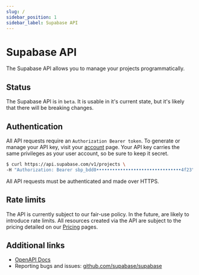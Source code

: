 ```yaml
---
slug: /
sidebar_position: 1
sidebar_label: Supabase API
---
```


# Supabase API

The Supabase API allows you to manage your projects programmatically.

## Status

The Supabase API is in `beta`. It is usable in it's current state, but it's likely that there will be breaking changes.

## Authentication

All API requests require an `Authorization Bearer token`.
To generate or manage your API key, visit your [account](https://app.supabase.com/account/tokens) page.
Your API key carries the same privileges as your user account, so be sure to keep it secret.

```bash
$ curl https://api.supabase.com/v1/projects \
-H "Authorization: Bearer sbp_bdd0••••••••••••••••••••••••••••••••4f23"
```

All API requests must be authenticated and made over HTTPS.

## Rate limits

The API is currently subject to our fair-use policy. In the future, are likely to introduce rate limits.
All resources created via the API are subject to the pricing detailed on our [Pricing](https://supabase.com/pricing) pages.

## Additional links

- [OpenAPI Docs](https://api.supabase.com/api/v1)
- Reporting bugs and issues: [github.com/supabase/supabase](https://github.com/supabase/supabase)